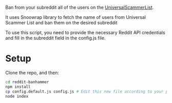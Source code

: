 Ban from your subreddit all of the users on the [UniversalScammerList](https://www.reddit.com/r/UniversalScammerList/wiki/banlist).

It uses Snoowrap library to fetch the name of users from Universal Scammer List and ban them on the desired subreddit

To use this script, you need to provide the necessary Reddit API credentials and fill in the subreddit field in the config.js file.

# Setup

Clone the repo, and then:

```bash
cd reddit-banhammer
npm install
cp config.default.js config.js # Edit this new file according to your preferences
node index
```
